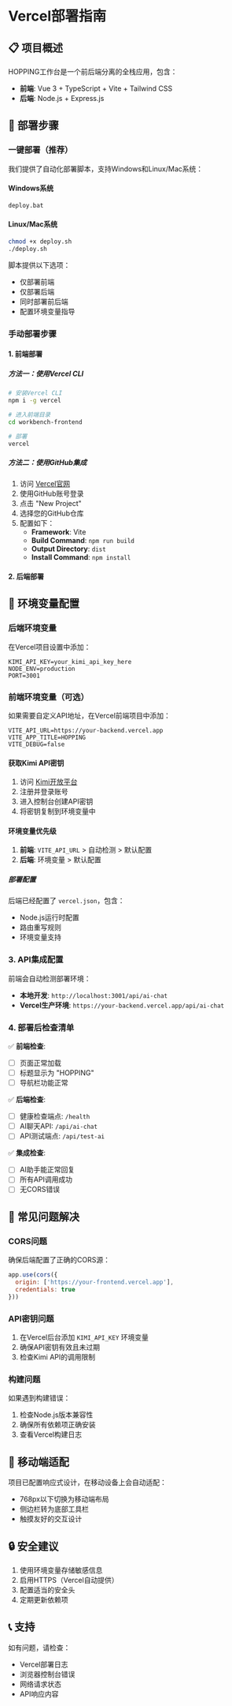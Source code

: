 # Vercel部署指南

## 📋 项目概述
HOPPING工作台是一个前后端分离的全栈应用，包含：
- **前端**: Vue 3 + TypeScript + Vite + Tailwind CSS
- **后端**: Node.js + Express.js

## 🚀 部署步骤

### 一键部署（推荐）
我们提供了自动化部署脚本，支持Windows和Linux/Mac系统：

#### Windows系统
```bash
deploy.bat
```

#### Linux/Mac系统
```bash
chmod +x deploy.sh
./deploy.sh
```

脚本提供以下选项：
- 仅部署前端
- 仅部署后端
- 同时部署前后端
- 配置环境变量指导

### 手动部署步骤

#### 1. 前端部署

##### 方法一：使用Vercel CLI
```bash
# 安装Vercel CLI
npm i -g vercel

# 进入前端目录
cd workbench-frontend

# 部署
vercel
```

##### 方法二：使用GitHub集成
1. 访问 [Vercel官网](https://vercel.com)
2. 使用GitHub账号登录
3. 点击 "New Project"
4. 选择您的GitHub仓库
5. 配置如下：
   - **Framework**: Vite
   - **Build Command**: `npm run build`
   - **Output Directory**: `dist`
   - **Install Command**: `npm install`

#### 2. 后端部署

## 🔧 环境变量配置

### 后端环境变量
在Vercel项目设置中添加：
```
KIMI_API_KEY=your_kimi_api_key_here
NODE_ENV=production
PORT=3001
```

### 前端环境变量（可选）
如果需要自定义API地址，在Vercel前端项目中添加：
```
VITE_API_URL=https://your-backend.vercel.app
VITE_APP_TITLE=HOPPING
VITE_DEBUG=false
```

#### 获取Kimi API密钥
1. 访问 [Kimi开放平台](https://platform.moonshot.cn)
2. 注册并登录账号
3. 进入控制台创建API密钥
4. 将密钥复制到环境变量中

#### 环境变量优先级
1. **前端**: `VITE_API_URL` > 自动检测 > 默认配置
2. **后端**: 环境变量 > 默认配置

##### 部署配置
后端已经配置了 `vercel.json`，包含：
- Node.js运行时配置
- 路由重写规则
- 环境变量支持

### 3. API集成配置

前端会自动检测部署环境：
- **本地开发**: `http://localhost:3001/api/ai-chat`
- **Vercel生产环境**: `https://your-backend.vercel.app/api/ai-chat`

### 4. 部署后检查清单

✅ **前端检查**:
- [ ] 页面正常加载
- [ ] 标题显示为 "HOPPING"
- [ ] 导航栏功能正常

✅ **后端检查**:
- [ ] 健康检查端点: `/health`
- [ ] AI聊天API: `/api/ai-chat`
- [ ] API测试端点: `/api/test-ai`

✅ **集成检查**:
- [ ] AI助手能正常回复
- [ ] 所有API调用成功
- [ ] 无CORS错误

## 🔧 常见问题解决

### CORS问题
确保后端配置了正确的CORS源：
```javascript
app.use(cors({
  origin: ['https://your-frontend.vercel.app'],
  credentials: true
}))
```

### API密钥问题
1. 在Vercel后台添加 `KIMI_API_KEY` 环境变量
2. 确保API密钥有效且未过期
3. 检查Kimi API的调用限制

### 构建问题
如果遇到构建错误：
1. 检查Node.js版本兼容性
2. 确保所有依赖项正确安装
3. 查看Vercel构建日志

## 📱 移动端适配
项目已配置响应式设计，在移动设备上会自动适配：
- 768px以下切换为移动端布局
- 侧边栏转为底部工具栏
- 触摸友好的交互设计

## 🔒 安全建议
1. 使用环境变量存储敏感信息
2. 启用HTTPS（Vercel自动提供）
3. 配置适当的安全头
4. 定期更新依赖项

## 📞 支持
如有问题，请检查：
- Vercel部署日志
- 浏览器控制台错误
- 网络请求状态
- API响应内容